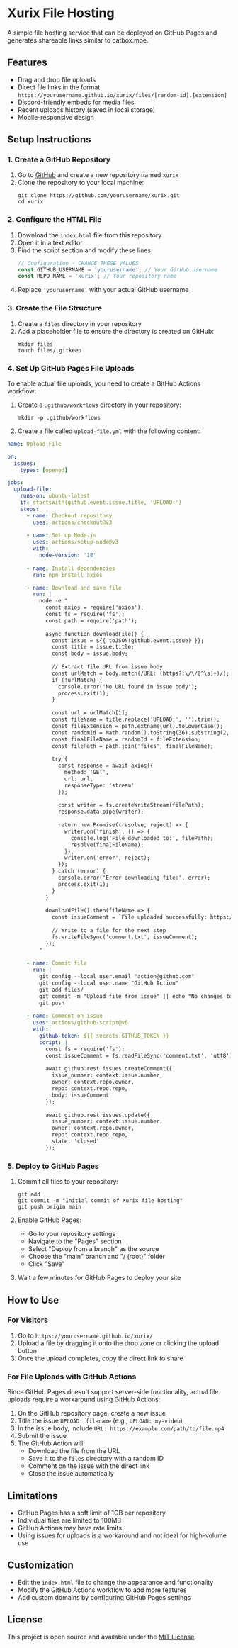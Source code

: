 # Xurix File Hosting

A simple file hosting service that can be deployed on GitHub Pages and generates shareable links similar to catbox.moe.

## Features

- Drag and drop file uploads
- Direct file links in the format `https://yourusername.github.io/xurix/files/[random-id].[extension]`
- Discord-friendly embeds for media files
- Recent uploads history (saved in local storage)
- Mobile-responsive design

## Setup Instructions

### 1. Create a GitHub Repository

1. Go to [GitHub](https://github.com) and create a new repository named `xurix`
2. Clone the repository to your local machine:
   ```
   git clone https://github.com/yourusername/xurix.git
   cd xurix
   ```

### 2. Configure the HTML File

1. Download the `index.html` file from this repository
2. Open it in a text editor
3. Find the script section and modify these lines:
   ```javascript
   // Configuration - CHANGE THESE VALUES
   const GITHUB_USERNAME = 'yourusername'; // Your GitHub username
   const REPO_NAME = 'xurix'; // Your repository name
   ```
4. Replace `'yourusername'` with your actual GitHub username

### 3. Create the File Structure

1. Create a `files` directory in your repository
2. Add a placeholder file to ensure the directory is created on GitHub:
   ```
   mkdir files
   touch files/.gitkeep
   ```

### 4. Set Up GitHub Pages File Uploads

To enable actual file uploads, you need to create a GitHub Actions workflow:

1. Create a `.github/workflows` directory in your repository:
   ```
   mkdir -p .github/workflows
   ```

2. Create a file called `upload-file.yml` with the following content:

```yaml
name: Upload File

on:
  issues:
    types: [opened]

jobs:
  upload-file:
    runs-on: ubuntu-latest
    if: startsWith(github.event.issue.title, 'UPLOAD:')
    steps:
      - name: Checkout repository
        uses: actions/checkout@v3
        
      - name: Set up Node.js
        uses: actions/setup-node@v3
        with:
          node-version: '18'
          
      - name: Install dependencies
        run: npm install axios

      - name: Download and save file
        run: |
          node -e "
            const axios = require('axios');
            const fs = require('fs');
            const path = require('path');
            
            async function downloadFile() {
              const issue = ${{ toJSON(github.event.issue) }};
              const title = issue.title;
              const body = issue.body;
              
              // Extract file URL from issue body
              const urlMatch = body.match(/URL: (https?:\/\/[^\s]+)/);
              if (!urlMatch) {
                console.error('No URL found in issue body');
                process.exit(1);
              }
              
              const url = urlMatch[1];
              const fileName = title.replace('UPLOAD:', '').trim();
              const fileExtension = path.extname(url).toLowerCase();
              const randomId = Math.random().toString(36).substring(2, 8);
              const finalFileName = randomId + fileExtension;
              const filePath = path.join('files', finalFileName);
              
              try {
                const response = await axios({
                  method: 'GET',
                  url: url,
                  responseType: 'stream'
                });
                
                const writer = fs.createWriteStream(filePath);
                response.data.pipe(writer);
                
                return new Promise((resolve, reject) => {
                  writer.on('finish', () => {
                    console.log('File downloaded to:', filePath);
                    resolve(finalFileName);
                  });
                  writer.on('error', reject);
                });
              } catch (error) {
                console.error('Error downloading file:', error);
                process.exit(1);
              }
            }
            
            downloadFile().then(fileName => {
              const issueComment = `File uploaded successfully: https://${process.env.GITHUB_REPOSITORY_OWNER}.github.io/${process.env.GITHUB_REPOSITORY.split('/')[1]}/files/${fileName}`;
              
              // Write to a file for the next step
              fs.writeFileSync('comment.txt', issueComment);
            });
          "
          
      - name: Commit file
        run: |
          git config --local user.email "action@github.com"
          git config --local user.name "GitHub Action"
          git add files/
          git commit -m "Upload file from issue" || echo "No changes to commit"
          git push
          
      - name: Comment on issue
        uses: actions/github-script@v6
        with:
          github-token: ${{ secrets.GITHUB_TOKEN }}
          script: |
            const fs = require('fs');
            const issueComment = fs.readFileSync('comment.txt', 'utf8');
            
            await github.rest.issues.createComment({
              issue_number: context.issue.number,
              owner: context.repo.owner,
              repo: context.repo.repo,
              body: issueComment
            });
            
            await github.rest.issues.update({
              issue_number: context.issue.number,
              owner: context.repo.owner,
              repo: context.repo.repo,
              state: 'closed'
            });
```

### 5. Deploy to GitHub Pages

1. Commit all files to your repository:
   ```
   git add .
   git commit -m "Initial commit of Xurix file hosting"
   git push origin main
   ```

2. Enable GitHub Pages:
   - Go to your repository settings
   - Navigate to the "Pages" section
   - Select "Deploy from a branch" as the source
   - Choose the "main" branch and "/ (root)" folder
   - Click "Save"

3. Wait a few minutes for GitHub Pages to deploy your site

## How to Use

### For Visitors

1. Go to `https://yourusername.github.io/xurix/`
2. Upload a file by dragging it onto the drop zone or clicking the upload button
3. Once the upload completes, copy the direct link to share

### For File Uploads with GitHub Actions

Since GitHub Pages doesn't support server-side functionality, actual file uploads require a workaround using GitHub Actions:

1. On the GitHub repository page, create a new issue
2. Title the issue `UPLOAD: filename` (e.g., `UPLOAD: my-video`)
3. In the issue body, include `URL: https://example.com/path/to/file.mp4`
4. Submit the issue
5. The GitHub Action will:
   - Download the file from the URL
   - Save it to the `files` directory with a random ID
   - Comment on the issue with the direct link
   - Close the issue automatically

## Limitations

- GitHub Pages has a soft limit of 1GB per repository
- Individual files are limited to 100MB
- GitHub Actions may have rate limits
- Using issues for uploads is a workaround and not ideal for high-volume use

## Customization

- Edit the `index.html` file to change the appearance and functionality
- Modify the GitHub Actions workflow to add more features
- Add custom domains by configuring GitHub Pages settings

## License

This project is open source and available under the [MIT License](LICENSE).
